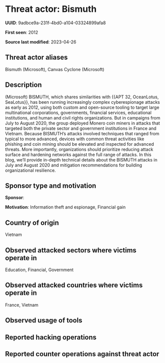 # Threat actor: Bismuth

**UUID**: 9adbce9a-231f-4bd0-a104-03324899afa8

**First seen**: 2012

**Source last modified**: 2023-04-26

## Threat actor aliases

Bismuth (Microsoft), Canvas Cyclone (Microsoft)

## Description

(Microsoft) BISMUTH, which shares similarities with {{APT 32, OceanLotus, SeaLotus}}, has been running increasingly complex cyberespionage attacks as early as 2012, using both custom and open-source tooling to target large multinational corporations, governments, financial services, educational institutions, and human and civil rights organizations. But in campaigns from July to August 2020, the group deployed Monero coin miners in attacks that targeted both the private sector and government institutions in France and Vietnam.
Because BISMUTH’s attacks involved techniques that ranged from typical to more advanced, devices with common threat activities like phishing and coin mining should be elevated and inspected for advanced threats. More importantly, organizations should prioritize reducing attack surface and hardening networks against the full range of attacks. In this blog, we’ll provide in-depth technical details about the BISMUTH attacks in July and August 2020 and mitigation recommendations for building organizational resilience.

## Sponsor type and motivation

**Sponsor**: 

**Motivation**: Information theft and espionage, Financial gain


## Country of origin

Vietnam

## Observed attacked sectors where victims operate in

Education, Financial, Government

## Observed attacked countries where victims operate in

France, Vietnam

## Observed usage of tools



## Reported hacking operations



## Reported counter operations against threat actor





